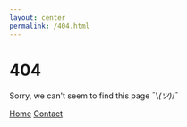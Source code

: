 ```yaml
---
layout: center
permalink: /404.html
---
```


# 404

Sorry, we can't seem to find this page ¯\\_(ツ)_/¯

<div class="mt3">
  <a href="{{ site.baseurl }}/" class="button button-blue button-big">Home</a>
  <a href="{{ site.baseurl }}/contact/" class="button button-blue button-big">Contact</a>
</div>
